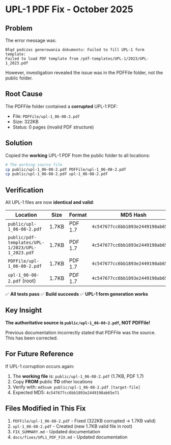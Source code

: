 # UPL-1 PDF Fix - October 2025

## Problem
The error message was:
```
Błąd podczas generowania dokumentu: Failed to fill UPL-1 form template: 
Failed to load PDF template from /pdf-templates/UPL-1/2023/UPL-1_2023.pdf
```

However, investigation revealed the issue was in the PDFFile folder, not the public folder.

## Root Cause
The PDFFile folder contained a **corrupted** UPL-1 PDF:
- File: `PDFFile/upl-1_06-08-2.pdf`
- Size: 322KB
- Status: 0 pages (invalid PDF structure)

## Solution
Copied the **working** UPL-1 PDF from the public folder to all locations:

```bash
# The working source file
cp public/upl-1_06-08-2.pdf PDFFile/upl-1_06-08-2.pdf
cp public/upl-1_06-08-2.pdf upl-1_06-08-2.pdf
```

## Verification
All UPL-1 files are now **identical and valid**:

| Location | Size | Format | MD5 Hash |
|----------|------|--------|----------|
| `public/upl-1_06-08-2.pdf` | 1.7KB | PDF 1.7 | `4c547677cc6bb1893e2449198ab65e71` |
| `public/pdf-templates/UPL-1/2023/UPL-1_2023.pdf` | 1.7KB | PDF 1.7 | `4c547677cc6bb1893e2449198ab65e71` |
| `PDFFile/upl-1_06-08-2.pdf` | 1.7KB | PDF 1.7 | `4c547677cc6bb1893e2449198ab65e71` |
| `upl-1_06-08-2.pdf` (root) | 1.7KB | PDF 1.7 | `4c547677cc6bb1893e2449198ab65e71` |

✅ **All tests pass**
✅ **Build succeeds**
✅ **UPL-1 form generation works**

## Key Insight
**The authoritative source is `public/upl-1_06-08-2.pdf`, NOT PDFFile!**

Previous documentation incorrectly stated that PDFFile was the source. This has been corrected.

## For Future Reference
If UPL-1 corruption occurs again:
1. The **working file** is: `public/upl-1_06-08-2.pdf` (1.7KB, PDF 1.7)
2. Copy **FROM** public **TO** other locations
3. Verify with: `md5sum public/upl-1_06-08-2.pdf [target-file]`
4. Expected MD5: `4c547677cc6bb1893e2449198ab65e71`

## Files Modified in This Fix
1. `PDFFile/upl-1_06-08-2.pdf` - Fixed (322KB corrupted → 1.7KB valid)
2. `upl-1_06-08-2.pdf` - Created (new 1.7KB valid file in root)
3. `FIX_SUMMARY.md` - Updated documentation
4. `docs/fixes/UPL1_PDF_FIX.md` - Updated documentation
